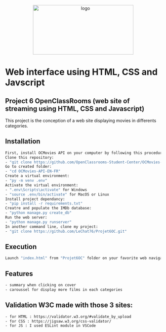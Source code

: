 <p align="center">
 <img width="325" alt="logo" src="https://user-images.githubusercontent.com/119883313/234912169-1855ec76-3ad7-43d7-8966-1c126753902b.png" width="650" height="160">
</p>

# Web interface using HTML, CSS and Javscript
## Project 6 OpenClassRooms (web site of streaming using HTML, CSS and Javascript)
This project is the conception of a web site displaying movies in differents
 categories.
## Installation
```sh
First, install OCMovies API on your computer by following this procedure:
Clone this repository:
- "git clone https://github.com/OpenClassrooms-Student-Center/OCMovies-API-EN-FR.git"
Go to created folder:
- "cd OCMovies-API-EN-FR"
Create a virtual environment:
- "py -m venv .env"
Activate the virtual environment:
- ".env\Scripts\activate" for Windows
- "source .env/bin/activate" for MacOS or Linux
Install project dependancy:
- "pip install -r requirements.txt"
Creatre and populate the IMDb database:
- "python manage.py create_db"
Run the web server:
- "python manage.py runserver"
In another command line, clone my project:
- "git clone https://github.com/LeChat76/Projet6OC.git"

```
## Execution
```sh
Launch "index.html" from "Projet6OC" folder on your favorite web navigator.
```
## Features
```sh
- summary when clicking on cover
- caroussel for display more films in each categories
```

## Validation W3C made with those 3 sites:
```sh
- for HTML : https://validator.w3.org/#validate_by_upload
- for CSS : https://jigsaw.w3.org/css-validator/
- for JS : I used ESLint module in VSCode
```
